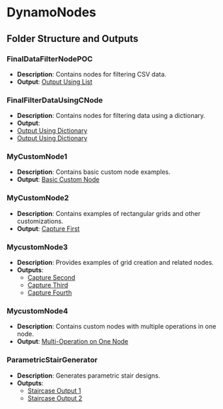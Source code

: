 # DynamoNodes

## Folder Structure and Outputs

### FinalDataFilterNodePOC
- **Description**: Contains nodes for filtering CSV data.
- **Output**: [Output Using List](FinalDataFilterNodePOC/Output%20Using%20list.JPG)

### FinalFilterDataUsingCNode
- **Description**: Contains nodes for filtering data using a dictionary.
- **Output**: 
- [Output Using Dictionary](FinalFilterDataUsingCNode/Output%20using%20dictionary.JPG)
- [Output Using Dictionary](https://github.com/AbhishekSCCTech/DynamoNodes/blob/main/Output2.JPG)

### MyCustomNode1
- **Description**: Contains basic custom node examples.
- **Output**: [Basic Custom Node](MyCustomNode1/basic%20custom%20node.JPG)

### MyCustomNode2
- **Description**: Contains examples of rectangular grids and other customizations.
- **Output**: [Capture First](MyCustomNode2/Capturefirst.JPG)

### MycustomNode3
- **Description**: Provides examples of grid creation and related nodes.
- **Outputs**:  
  - [Capture Second](MycustomNode3/CaptureSecon.JPG)  
  - [Capture Third](MycustomNode3/Capturethird.JPG)  
  - [Capture Fourth](MycustomNode3/Capturefoursth.JPG)

### MycustomNode4
- **Description**: Contains custom nodes with multiple operations in one node.
- **Output**: [Multi-Operation on One Node](MycustomNode4/Mutiopration%20on%20one%20node.jpg)

### ParametricStairGenerator
- **Description**: Generates parametric stair designs.
- **Outputs**:  
  - [Staircase Output 1](ParametricStairGenerator/staircase%20output.JPG)  
  - [Staircase Output 2](ParametricStairGenerator/staircase%20output%202.JPG)

